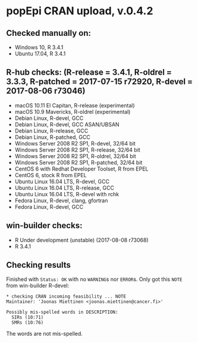
# popEpi CRAN upload, v.0.4.2

## Checked manually on:
* Windows 10, R 3.4.1
* Ubuntu 17.04, R 3.4.1

## R-hub checks: (R-release = 3.4.1, R-oldrel = 3.3.3, R-patched = 2017-07-15 r72920, R-devel = 2017-08-06 r73046)
* macOS 10.11 El Capitan, R-release (experimental)
* macOS 10.9 Mavericks, R-oldrel (experimental)
* Debian Linux, R-devel, GCC
* Debian Linux, R-devel, GCC ASAN/UBSAN
* Debian Linux, R-release, GCC
*	Debian Linux, R-patched, GCC
* Windows Server 2008 R2 SP1, R-devel, 32/64 bit
* Windows Server 2008 R2 SP1, R-release, 32/64 bit
* Windows Server 2008 R2 SP1, R-oldrel, 32/64 bit
* Windows Server 2008 R2 SP1, R-patched, 32/64 bit
* CentOS 6 with Redhat Developer Toolset, R from EPEL
* CentOS 6, stock R from EPEL
* Ubuntu Linux 16.04 LTS, R-devel, GCC
* Ubuntu Linux 16.04 LTS, R-release, GCC
* Ubuntu Linux 16.04 LTS, R-devel with rchk
*	Fedora Linux, R-devel, clang, gfortran
* Fedora Linux, R-devel, GCC

## win-builder checks:
* R Under development (unstable) (2017-08-08 r73068)
* R 3.4.1

## Checking results

Finished with `Status: OK` with no `WARNING`s nor `ERROR`s. Only got this `NOTE` from win-builder R-devel:

```
* checking CRAN incoming feasibility ... NOTE
Maintainer: 'Joonas Miettinen <joonas.miettinen@cancer.fi>'

Possibly mis-spelled words in DESCRIPTION:
  SIRs (10:71)
  SMRs (10:76)
```

The words are not mis-spelled.
